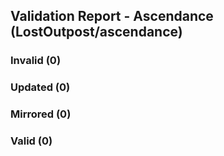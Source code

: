 ## Validation Report - Ascendance (LostOutpost/ascendance)


### Invalid (0)
### Updated (0)
### Mirrored (0)
### Valid (0)
